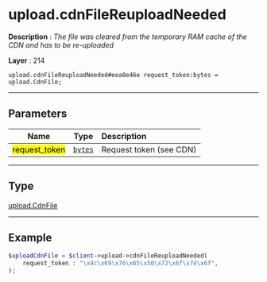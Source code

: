 # upload.cdnFileReuploadNeeded

**Description** : *The file was cleared from the temporary RAM cache of the CDN and has to be re\-uploaded*

**Layer** : 214

```tl
upload.cdnFileReuploadNeeded#eea8e46e request_token:bytes = upload.CdnFile;
```

---

## Parameters

| Name | Type | Description |
| :---: | :---: | :--- |
| <mark>request_token</mark> | [`bytes`](type/bytes) | Request token (see CDN) |

---

## Type

[upload.CdnFile](type/upload.CdnFile)

---

## Example

```php
$uploadCdnFile = $client->upload->cdnFileReuploadNeeded(
	request_token : "\x4c\x69\x76\x65\x50\x72\x6f\x74\x6f",
);
```